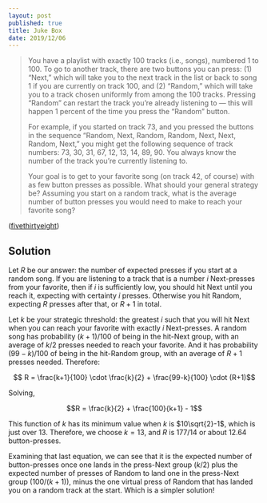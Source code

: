 ```yaml
---
layout: post
published: true
title: Juke Box
date: 2019/12/06
---
```


>You have a playlist with exactly 100 tracks (i.e., songs), numbered 1 to 100. To go to another track, there are two buttons you can press: (1) “Next,” which will take you to the next track in the list or back to song 1 if you are currently on track 100, and (2) “Random,” which will take you to a track chosen uniformly from among the 100 tracks. Pressing “Random” can restart the track you’re already listening to — this will happen 1 percent of the time you press the “Random” button.
>
>For example, if you started on track 73, and you pressed the buttons in the sequence “Random, Next, Random, Random, Next, Next, Random, Next,” you might get the following sequence of track numbers: 73, 30, 31, 67, 12, 13, 14, 89, 90. You always know the number of the track you’re currently listening to.
>
>Your goal is to get to your favorite song (on track 42, of course) with as few button presses as possible. What should your general strategy be? Assuming you start on a random track, what is the average number of button presses you would need to make to reach your favorite song?

<!--more-->

([fivethirtyeight](https://fivethirtyeight.com/features/how-fast-can-you-skip-to-your-favorite-song/))

## Solution

Let $R$ be our answer: the number of expected presses if you start at a random song. If you are listening to a track that is a number $i$ Next-presses from your favorite, then if $i$ is sufficiently low, you should hit Next until you reach it, expecting with certainty $i$ presses. Otherwise you hit Random, expecting $R$ presses after that, or $R+1$ in total. 

Let $k$ be your strategic threshold: the greatest $i$ such that you will hit Next when you can reach your favorite with exactly $i$ Next-presses. A random song has probability $(k+1)/100$ of being in the hit-Next group, with an average of $k/2$ presses needed to reach your favorite. And it has probability $(99-k)/100$ of being in the hit-Random group, with an average of $R+1$ presses needed. Therefore:

$$ R = \frac{k+1}{100} \cdot \frac{k}{2} + \frac{99-k}{100} \cdot (R+1)$$

Solving, 

$$R = \frac{k}{2} + \frac{100}{k+1} - 1$$
 
This function of $k$ has its minimum value when $k$ is $10\sqrt{2}-1$, which is just over $13$. Therefore, we choose $k = 13$, and $R$ is $177/14$ or about $12.64$ button-presses.

Examining that last equation, we can see that it is the expected number of button-presses once one lands in the press-Next group ($k/2$) plus the expected number of presses of Random to land one in the press-Next group ($100/(k+1)$), minus the one virtual press of Random that has landed you on a random track at the start. Which is a simpler solution!

<br>